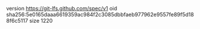 version https://git-lfs.github.com/spec/v1
oid sha256:5e0165daaa6619359ac984f2c3085dbbfaeb977962e9557fe89f5d188f6c5117
size 1220
